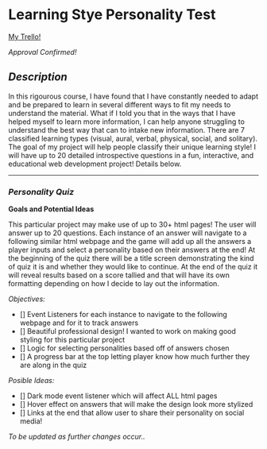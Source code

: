 # Learning Stye Personality Test

[My Trello!](https://trello.com/b/zuRs0iur/project-mvps)

*Approval Confirmed!*

## ***Description***

In this rigourous course, I have found that I have constantly needed to adapt and be prepared to learn in several different ways to fit my needs to understand the material. What if I told you that in the ways that I have helped myself to learn more information, I can help anyone struggling to understand the best way that can to intake new information. There are 7 classified learning types (visual, aural, verbal, physical, social, and solitary). The goal of my project will help people classify their unique learning style! I will have up to 20 detailed introspective questions in a fun, interactive, and educational web development project! Details below.

***
### ***Personality Quiz***
**Goals and Potential Ideas** 

This particular project may make use of up to 30+ html pages! The user will answer up to 20 questions. Each instance of an answer will navigate to a following similar html webpage and the game will add up all the answers a player inputs and select a personality based on their answers at the end! At the beginning of the quiz there will be a title screen demonstrating the kind of quiz it is and whether they would like to continue. At the end of the quiz it will reveal results based on a score tallied and that will have its own formatting depending on how I decide to lay out the information.


*Objectives:*

- [] Event Listeners for each instance to navigate to the following webpage and for it to track answers 
- [] Beautiful professional design! I wanted to work on making good styling for this particular project
- [] Logic for selecting personalities based off of answers chosen
- [] A progress bar at the top letting player know how much further they are along in the quiz

*Posible Ideas:*
- [] Dark mode event listener which will affect ALL html pages 
- [] Hover effect on answers that will make the design look more stylized
- [] Links at the end that allow user to share their personality on social media! 

*To be updated as further changes occur..*